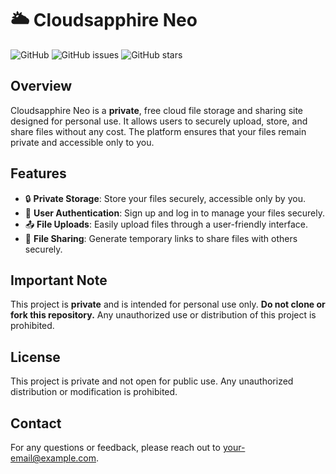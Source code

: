 # 🌥️ Cloudsapphire Neo

![GitHub](https://img.shields.io/github/license/prakit1234/cloudsapphire-neo) ![GitHub issues](https://img.shields.io/github/issues/prakit1234/cloudsapphire-neo) ![GitHub stars](https://img.shields.io/github/stars/prakit1234/cloudsapphire-neo?style=social)

## Overview
Cloudsapphire Neo is a **private**, free cloud file storage and sharing site designed for personal use. It allows users to securely upload, store, and share files without any cost. The platform ensures that your files remain private and accessible only to you.

## Features
- 🔒 **Private Storage**: Store your files securely, accessible only by you.
- 👤 **User  Authentication**: Sign up and log in to manage your files securely.
- 📤 **File Uploads**: Easily upload files through a user-friendly interface.
- 🔗 **File Sharing**: Generate temporary links to share files with others securely.

## Important Note
This project is **private** and is intended for personal use only. **Do not clone or fork this repository.** Any unauthorized use or distribution of this project is prohibited.

## License
This project is private and not open for public use. Any unauthorized distribution or modification is prohibited.

## Contact
For any questions or feedback, please reach out to [your-email@example.com](mailto:prakitchetia@gmail.com).
